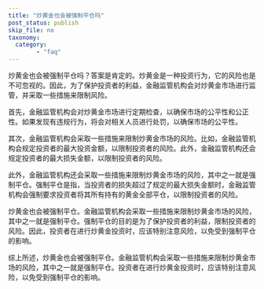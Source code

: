 ```yaml
---
title: "炒黄金也会被强制平仓吗"
post_status: publish
skip_file: no
taxonomy:
  category:
        - "faq"
---
```


炒黄金也会被强制平仓吗？答案是肯定的。炒黄金是一种投资行为，它的风险也是不可忽视的。因此，为了保护投资者的利益，金融监管机构会对炒黄金市场进行监管，并采取一些措施来限制风险。

首先，金融监管机构会对炒黄金市场进行定期检查，以确保市场的公平性和公正性。如果发现有违规行为，将会对相关人员进行处罚，以确保市场的公平性。

其次，金融监管机构会采取一些措施来限制炒黄金市场的风险。比如，金融监管机构会规定投资者的最大投资金额，以限制投资者的风险。此外，金融监管机构还会规定投资者的最大损失金额，以限制投资者的风险。

此外，金融监管机构还会采取一些措施来限制炒黄金市场的风险，其中之一就是强制平仓。强制平仓是指，当投资者的损失超过了规定的最大损失金额时，金融监管机构会强制要求投资者将其所有持有的黄金全部平仓，以限制投资者的风险。

炒黄金也会被强制平仓。金融监管机构会采取一些措施来限制炒黄金市场的风险，其中之一就是强制平仓。强制平仓的目的是为了保护投资者的利益，限制投资者的风险。因此，投资者在进行炒黄金投资时，应该特别注意风险，以免受到强制平仓的影响。

综上所述，炒黄金也会被强制平仓。金融监管机构会采取一些措施来限制炒黄金市场的风险，其中之一就是强制平仓。投资者在进行炒黄金投资时，应该特别注意风险，以免受到强制平仓的影响。

